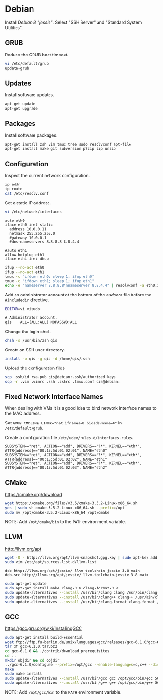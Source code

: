 # Debian
Install *Debian 8 "jessie"*. Select "SSH Server" and "Standard System Utilities".


## GRUB
Reduce the GRUB boot timeout.

```sh
vi /etc/default/grub
update-grub
```


## Updates
Install software updates.

```sh
apt-get update
apt-get upgrade
```


## Packages
Install software packages.

```sh
apt-get install zsh vim tmux tree sudo resolvconf apt-file
apt-get install make git subversion p7zip zip unzip
```


## Configuration
Inspect the current network configuration.

```sh
ip addr
ip route
cat /etc/resolv.conf
```

Set a static IP address.

```sh
vi /etc/network/interfaces
```

```nginx
auto eth0
iface eth0 inet static
  address 10.0.0.11
  netmask 255.255.255.0
  #gateway 10.0.0.1
  #dns-nameservers 8.8.8.8 8.8.4.4

#auto eth1
allow-hotplug eth1
iface eth1 inet dhcp
```

```sh
ifup --no-act eth0
ifup --no-act eth1
tmux -c "ifdown eth0; sleep 1; ifup eth0"
tmux -c "ifdown eth1; sleep 1; ifup eth1"
echo -e "nameserver 8.8.8.8\nnameserver 8.8.4.4" | resolvconf -a eth0.inet  # Only on Debian 7.9 and older.
```

Add an administrator account at the bottom of the *sudoers* file before the `#includedir` directive.

```sh
EDITOR=vi visudo
```

```diff
# Administrator account.
qis    ALL=(ALL:ALL) NOPASSWD:ALL
```

Change the login shell.

```sh
chsh -s /usr/bin/zsh qis
```

Create an SSH user directory.

```sh
install -o qis -g qis -d /home/qis/.ssh
```

Upload the configuration files.

```sh
scp .ssh/id_rsa.pub qis@debian:.ssh/authorized_keys
scp -r .vim .vimrc .zsh .zshrc .tmux.conf qis@debian:
```


## Fixed Network Interface Names
When dealing with VMs it is a good idea to bind network interface names to the MAC address.

Set `GRUB_CMDLINE_LINUX="net.ifnames=0 biosdevname=0"` in `/etc/default/grub`.

Create a configuration file `/etc/udev/rules.d/interfaces.rules`.

```
SUBSYSTEM=="net", ACTION=="add", DRIVERS=="?*", KERNEL=="eth*", ATTR{address}=="00:15:5d:01:02:01", NAME="eth0"
SUBSYSTEM=="net", ACTION=="add", DRIVERS=="?*", KERNEL=="eth*", ATTR{address}=="00:15:5d:01:02:02", NAME="eth1"
SUBSYSTEM=="net", ACTION=="add", DRIVERS=="?*", KERNEL=="eth*", ATTR{address}=="00:15:5d:01:02:03", NAME="eth2"
```


## CMake
<https://cmake.org/download>

```sh
wget https://cmake.org/files/v3.5/cmake-3.5.2-Linux-x86_64.sh
yes | sudo sh cmake-3.5.2-Linux-x86_64.sh --prefix=/opt
sudo mv /opt/cmake-3.5.2-Linux-x86_64 /opt/cmake
```

NOTE: Add `/opt/cmake/bin` to the `PATH` environment variable.


## LLVM
<http://llvm.org/apt>

```sh
wget -O - http://llvm.org/apt/llvm-snapshot.gpg.key | sudo apt-key add -
sudo vim /etc/apt/sources.list.d/llvm.list
```

```
deb http://llvm.org/apt/jessie/ llvm-toolchain-jessie-3.8 main
deb-src http://llvm.org/apt/jessie/ llvm-toolchain-jessie-3.8 main
```

```sh
sudo apt-get update
sudo apt-get install make clang-3.8 clang-format-3.8
sudo update-alternatives --install /usr/bin/clang clang /usr/bin/clang-3.8 50
sudo update-alternatives --install /usr/bin/clang++ clang++ /usr/bin/clang++-3.8 50
sudo update-alternatives --install /usr/bin/clang-format clang-format /usr/bin/clang-format-3.8 50
```


## GCC
<https://gcc.gnu.org/wiki/InstallingGCC>

```sh
sudo apt-get install build-essential
wget ftp://ftp.fu-berlin.de/unix/languages/gcc/releases/gcc-6.1.0/gcc-6.1.0.tar.bz2
tar xf gcc-6.1.0.tar.bz2
cd gcc-6.1.0 && ./contrib/download_prerequisites
cd ..
mkdir objdir && cd objdir
../gcc-6.1.0/configure --prefix=/opt/gcc --enable-languages=c,c++ --disable-multilib
make
sudo make install
sudo update-alternatives --install /usr/bin/gcc gcc /opt/gcc/bin/gcc 50
sudo update-alternatives --install /usr/bin/g++ g++ /opt/gcc/bin/g++ 50
```

NOTE: Add `/opt/gcc/bin` to the `PATH` environment variable.
